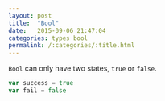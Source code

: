 ```yaml
---
layout: post
title:  "Bool"
date:   2015-09-06 21:47:04
categories: types bool
permalink: /:categories/:title.html
---
```


`Bool` can only have two states, `true` or `false`. 

~~~go
var success = true
var fail = false
~~~
